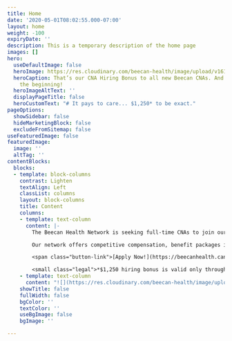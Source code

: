 ```yaml
---
title: Home
date: '2020-05-01T08:02:55.000-07:00'
layout: home
weight: -100
expiryDate: ''
description: This is a temporary description of the home page
images: []
hero:
  useDefaultImage: false
  heroImage: https://res.cloudinary.com/beecan-health/image/upload/v1615405928/HomeHero1.jpg
  heroCaption: That’s our CNA Hiring Bonus to all new Beecan CNAs. And that is just
    the beginning!
  heroImageAltText: ''
  displayPageTitle: false
  heroCustomText: "# It pays to care... $1,250* to be exact."
pageOptions:
  showSidebar: false
  hideMarketingBlock: false
  excludeFromSitemap: false
useFeaturedImage: false
featuredImage:
  image: ''
  altTag: ''
contentBlocks:
  blocks:
  - template: block-columns
    contrast: Lighten
    textAlign: Left
    classList: columns
    layout: block-columns
    title: Content
    columns:
    - template: text-column
      content: |-
        The Beecan Health Network is seeking full-time CNAs to join our team of healthcare professionals. We are looking for compassionate individuals who are eager to provide outstanding care while growing with a group of supportive team members.

        Our network offers competitive compensation, benefit packages including 401k, and the opportunity for bonuses each month.

        <span class="button-link">[Apply Now!](https://beecanhealth.candidatecare.jobs/job_positions/browse_all)</span>

        <small class="legal">*$1,250 hiring bonus is valid only through June 30, 2021. Terms and conditions apply.</small>
    - template: text-column
      content: "![](https://res.cloudinary.com/beecan-health/image/upload/v1618507718/Beecan-Nurse_FNL-2_ny6ubs.jpg)"
    showTitle: false
    fullWidth: false
    bgColor: ''
    textColor: ''
    useBgImage: false
    bgImage: ''

---
```

